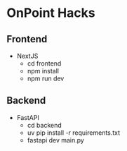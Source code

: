 # OnPoint Hacks

## Frontend
- NextJS
    - cd frontend
    - npm install
    - npm run dev

## Backend
- FastAPI
    - cd backend
    - uv pip install -r requirements.txt
    - fastapi dev main.py